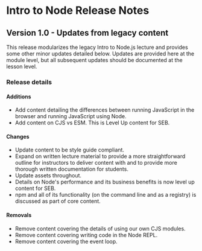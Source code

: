 <h1>
  <span class="headline">Intro to Node</span>
  <span class="subhead">Release Notes</span>
</h1>

## Version 1.0 - Updates from legacy content

This release modularizes the legacy Intro to Node.js lecture and provides some other minor updates detailed below. Updates are provided here at the module level, but all subsequent updates should be documented at the lesson level.

### Release details

#### Additions

- Add content detailing the differences between running JavaScript in the browser and running JavaScript using Node.
- Add content on CJS vs ESM. This is Level Up content for SEB.

#### Changes

- Update content to be style guide compliant.
- Expand on written lecture material to provide a more straightforward outline for instructors to deliver content with and to provide more thorough written documentation for students.
- Update assets throughout.
- Details on Node's performance and its business benefits is now level up content for SEB.
- npm and all of its functionality (on the command line and as a registry) is discussed as part of core content.

#### Removals

- Remove content covering the details of using our own CJS modules.
- Remove content covering writing code in the Node REPL.
- Remove content covering the event loop.
